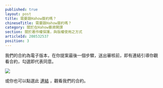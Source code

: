 ```yaml
---
published: true
layout: post
title: 需要跟Hahow簽約嗎？
chineseTitle: 需要跟Hahow簽約嗎？
category: 關於在Hahow募資開課
section: 關於著作權保護，與版權使用之方式
articleId: 208532537
position: 3
---
```

我們的合約為電子版本，在你提案最後一個步驟，送出審核前，即有連結引導你觀看合約，勾選即代表同意。

![]({{site.baseurl}}/media/202814577-_____2015-08-26___8.26.13.png)

或你也可以點選此 [連結](https://hahow.in/assets/files/contract.pdf) ，觀看我們的合約。